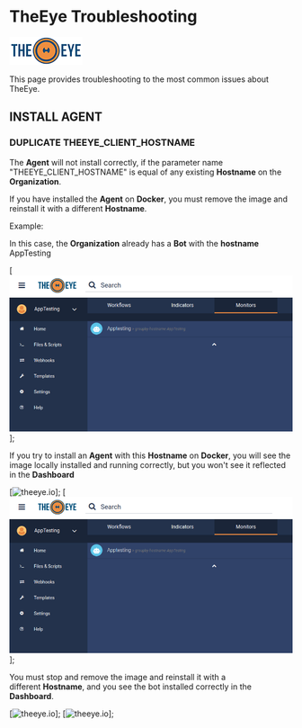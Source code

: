 
# TheEye Troubleshooting

[![theeye.io](../images/logo-theeye-theOeye-logo2.png)](https://theeye.io/en/index.html)

This page provides troubleshooting to the most common issues about TheEye.

## INSTALL AGENT

### DUPLICATE THEEYE_CLIENT_HOSTNAME

The **Agent** will not install correctly, if the parameter name "THEEYE_CLIENT_HOSTNAME" is equal of any existing **Hostname** on the  **Organization**.

If you have installed the **Agent** on **Docker**, you must remove the image and reinstall it with a different **Hostname**.


Example:

In this case, the **Organization**  already has a **Bot** with the **hostname** AppTesting

[![theeye.io](../images/dashboard.png)];

If you try to install an **Agent** with this **Hostname** on **Docker**, you will see the image locally installed and running correctly, but you won't see it reflected in the **Dashboard**


[![theeye.io](../images/installdocker.png)];
[![theeye.io](../images/dashboard.png)];


You must stop and remove the image and reinstall it with a different **Hostname**, and you see the bot installed correctly in the **Dashboard**.

[![theeye.io](../images/removedocker.png)];
[![theeye.io](../images/newdashboard.png)];


